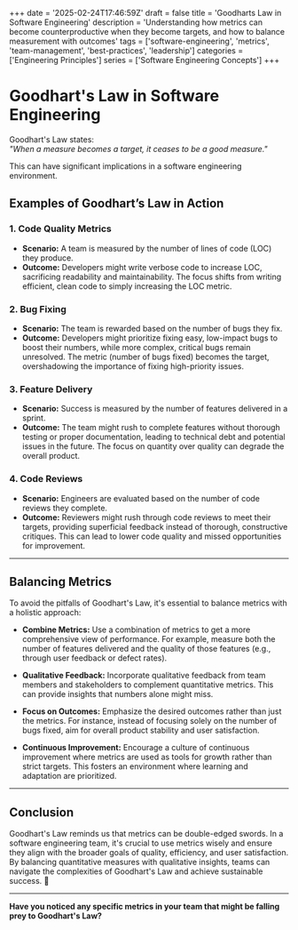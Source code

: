 +++
date = '2025-02-24T17:46:59Z'
draft = false
title = 'Goodharts Law in Software Engineering'
description = 'Understanding how metrics can become counterproductive when they become targets, and how to balance measurement with outcomes'
tags = ['software-engineering', 'metrics', 'team-management', 'best-practices', 'leadership']
categories = ['Engineering Principles']
series = ['Software Engineering Concepts']
+++

# Goodhart's Law in Software Engineering

Goodhart's Law states:  
*"When a measure becomes a target, it ceases to be a good measure."*

This can have significant implications in a software engineering environment.

## Examples of Goodhart’s Law in Action

### 1. Code Quality Metrics

- **Scenario:** A team is measured by the number of lines of code (LOC) they produce.
- **Outcome:** Developers might write verbose code to increase LOC, sacrificing readability and maintainability. The focus shifts from writing efficient, clean code to simply increasing the LOC metric.

### 2. Bug Fixing

- **Scenario:** The team is rewarded based on the number of bugs they fix.
- **Outcome:** Developers might prioritize fixing easy, low-impact bugs to boost their numbers, while more complex, critical bugs remain unresolved. The metric (number of bugs fixed) becomes the target, overshadowing the importance of fixing high-priority issues.

### 3. Feature Delivery

- **Scenario:** Success is measured by the number of features delivered in a sprint.
- **Outcome:** The team might rush to complete features without thorough testing or proper documentation, leading to technical debt and potential issues in the future. The focus on quantity over quality can degrade the overall product.

### 4. Code Reviews

- **Scenario:** Engineers are evaluated based on the number of code reviews they complete.
- **Outcome:** Reviewers might rush through code reviews to meet their targets, providing superficial feedback instead of thorough, constructive critiques. This can lead to lower code quality and missed opportunities for improvement.

---

## Balancing Metrics

To avoid the pitfalls of Goodhart's Law, it's essential to balance metrics with a holistic approach:

- **Combine Metrics:** Use a combination of metrics to get a more comprehensive view of performance. For example, measure both the number of features delivered and the quality of those features (e.g., through user feedback or defect rates).

- **Qualitative Feedback:** Incorporate qualitative feedback from team members and stakeholders to complement quantitative metrics. This can provide insights that numbers alone might miss.

- **Focus on Outcomes:** Emphasize the desired outcomes rather than just the metrics. For instance, instead of focusing solely on the number of bugs fixed, aim for overall product stability and user satisfaction.

- **Continuous Improvement:** Encourage a culture of continuous improvement where metrics are used as tools for growth rather than strict targets. This fosters an environment where learning and adaptation are prioritized.

---

## Conclusion

Goodhart's Law reminds us that metrics can be double-edged swords. In a software engineering team, it's crucial to use metrics wisely and ensure they align with the broader goals of quality, efficiency, and user satisfaction. By balancing quantitative measures with qualitative insights, teams can navigate the complexities of Goodhart's Law and achieve sustainable success. 🚀

---

**Have you noticed any specific metrics in your team that might be falling prey to Goodhart's Law?**  